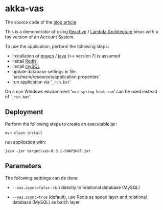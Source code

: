 # akka-vas #

The source code of the [blog article](http://www.chess-ix.com/blog/can-make-mysql-app-faster/ "Can you make my MySQL webapp faster?")

This is a demonstrator of using [Reactive](http://www.reactivemanifesto.org/ "Reactive Manifesto") / [Lambda Architecture](http://lambda-architecture.net/ "Lambda Architecture") ideas with a toy version of an Account System.

To use the application, perform the following steps:

- installation of [maven](http://maven.apache.org/) / [java](http://www.oracle.com/technetwork/java/javase/downloads/index.html) (>= version 7) is assumed
- install [Redis](http://redis.io/)
- install [mySQL](http://www.mysql.com/)
- update database settings in file 'src/main/resources/application.properties'
- run application via '`_run.bat`'

On a non Windows environment '`mvn spring-boot:run`' can be used instead of '`_run.bat`'. 

## Deployment ##

Perform the following steps to create an executable jar:

    mvn clean install

run application with:

    java -jar target\vas-0.0.1-SNAPSHOT.jar

## Parameters ##

The following setttings can de done:

- `--vas.async=false` : run directly to relational database (MySQL)

- `--vas.async=true` (default), use Redis as speed layer and relational database (MySQL) as batch layer
